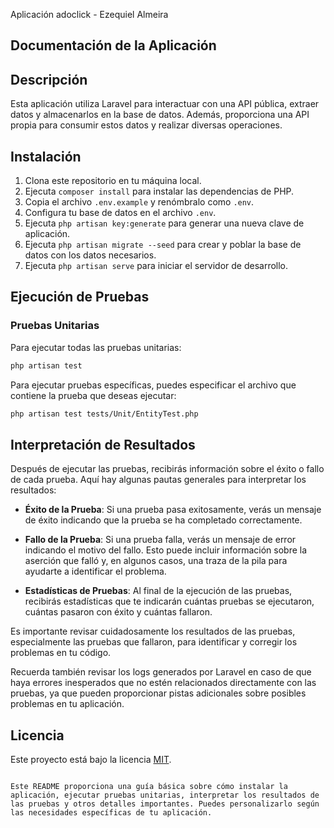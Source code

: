 Aplicación adoclick - Ezequiel Almeira

## Documentación de la Aplicación

## Descripción

Esta aplicación utiliza Laravel para interactuar con una API pública, extraer datos y almacenarlos en la base de datos. Además, proporciona una API propia para consumir estos datos y realizar diversas operaciones.

## Instalación

1. Clona este repositorio en tu máquina local.
2. Ejecuta `composer install` para instalar las dependencias de PHP.
3. Copia el archivo `.env.example` y renómbralo como `.env`.
4. Configura tu base de datos en el archivo `.env`.
5. Ejecuta `php artisan key:generate` para generar una nueva clave de aplicación.
6. Ejecuta `php artisan migrate --seed` para crear y poblar la base de datos con los datos necesarios.
7. Ejecuta `php artisan serve` para iniciar el servidor de desarrollo.

## Ejecución de Pruebas

### Pruebas Unitarias

Para ejecutar todas las pruebas unitarias:

```bash
php artisan test
```

Para ejecutar pruebas específicas, puedes especificar el archivo que contiene la prueba que deseas ejecutar:

```bash
php artisan test tests/Unit/EntityTest.php
```

## Interpretación de Resultados

Después de ejecutar las pruebas, recibirás información sobre el éxito o fallo de cada prueba. Aquí hay algunas pautas generales para interpretar los resultados:

- **Éxito de la Prueba**: Si una prueba pasa exitosamente, verás un mensaje de éxito indicando que la prueba se ha completado correctamente.
  
- **Fallo de la Prueba**: Si una prueba falla, verás un mensaje de error indicando el motivo del fallo. Esto puede incluir información sobre la aserción que falló y, en algunos casos, una traza de la pila para ayudarte a identificar el problema.

- **Estadísticas de Pruebas**: Al final de la ejecución de las pruebas, recibirás estadísticas que te indicarán cuántas pruebas se ejecutaron, cuántas pasaron con éxito y cuántas fallaron.

Es importante revisar cuidadosamente los resultados de las pruebas, especialmente las pruebas que fallaron, para identificar y corregir los problemas en tu código.

Recuerda también revisar los logs generados por Laravel en caso de que haya errores inesperados que no estén relacionados directamente con las pruebas, ya que pueden proporcionar pistas adicionales sobre posibles problemas en tu aplicación.

## Licencia

Este proyecto está bajo la licencia [MIT](https://opensource.org/licenses/MIT).
```

Este README proporciona una guía básica sobre cómo instalar la aplicación, ejecutar pruebas unitarias, interpretar los resultados de las pruebas y otros detalles importantes. Puedes personalizarlo según las necesidades específicas de tu aplicación.
